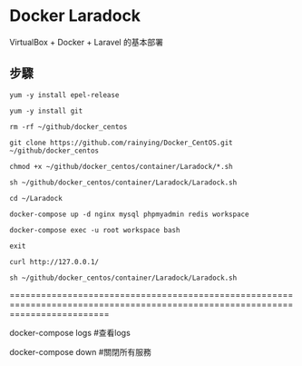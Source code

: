 # Docker Laradock #

VirtualBox + Docker + Laravel 的基本部署

## 步驟 ##

```
yum -y install epel-release
```

```
yum -y install git 
```

```
rm -rf ~/github/docker_centos
```

```
git clone https://github.com/rainying/Docker_CentOS.git ~/github/docker_centos
```

```
chmod +x ~/github/docker_centos/container/Laradock/*.sh
```

```
sh ~/github/docker_centos/container/Laradock/Laradock.sh
```

```
cd ~/Laradock
```

```
docker-compose up -d nginx mysql phpmyadmin redis workspace 
```

```
docker-compose exec -u root workspace bash
```

```
exit
```

```
curl http://127.0.0.1/
```

```
sh ~/github/docker_centos/container/Laradock/Laradock.sh
```

===============================================================================================================================

docker-compose logs #查看logs

docker-compose down #關閉所有服務
